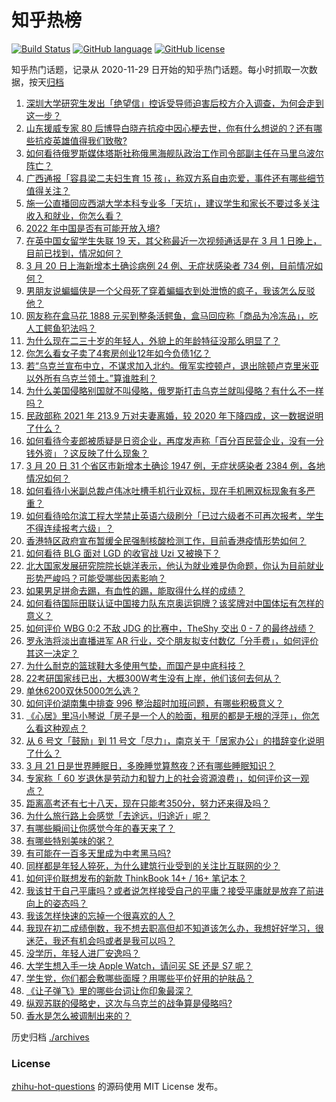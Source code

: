 # 知乎热榜
[![Build Status](https://github.com/ToWeLong/zhihu-hot-questions/workflows/CI/badge.svg)](https://github.com/ToWeLong/zhihu-hot-questions/actions)
[![GitHub language](https://img.shields.io/badge/language-golang-orange.svg)](https://golang.org/)
[![GitHub license](https://img.shields.io/github/license/ToWeLong/zhihu-hot-questions)](https://github.com/ToWeLong/zhihu-hot-questions/blob/main/LICENSE)

知乎热门话题，记录从 2020-11-29 日开始的知乎热门话题。每小时抓取一次数据，按天[归档](./archives)

<!-- BEGIN -->

1. [深圳大学研究生发出「绝望信」控诉受导师迫害后校方介入调查，为何会走到这一步？](https://www.zhihu.com/question/522590716)
1. [山东援威专家 80 后博导白晓卉抗疫中因心梗去世，你有什么想说的？还有哪些抗疫英雄值得我们致敬?](https://www.zhihu.com/question/523045302)
1. [如何看待俄罗斯媒体塔斯社称俄黑海舰队政治工作司令部副主任在马里乌波尔阵亡？](https://www.zhihu.com/question/523141235)
1. [广西通报「容县梁二夫妇生育 15 孩」，称双方系自由恋爱，事件还有哪些细节值得关注？](https://www.zhihu.com/question/523092157)
1. [施一公直播回应西湖大学本科专业多「天坑」，建议学生和家长不要过多关注收入和就业，你怎么看？](https://www.zhihu.com/question/523109683)
1. [2022 年中国是否有可能开放入境?](https://www.zhihu.com/question/517046242)
1. [在英中国女留学生失联 19 天，其父称最近一次视频通话是在 3 月 1 日晚上，目前已找到，情况如何？](https://www.zhihu.com/question/523051267)
1. [3 月 20 日上海新增本土确诊病例 24 例、无症状感染者 734 例，目前情况如何？](https://www.zhihu.com/question/523162527)
1. [男朋友说蝙蝠侠是一个父母死了穿着蝙蝠衣到处泄愤的疯子，我该怎么反驳他？](https://www.zhihu.com/question/402950168)
1. [网友称在盒马花 1888 元买到整条活鳄鱼，盒马回应称「商品为冷冻品」，吃人工鳄鱼犯法吗？](https://www.zhihu.com/question/523041503)
1. [为什么现在二三十岁的年轻人，外貌上的年龄特征没那么明显了？](https://www.zhihu.com/question/495295446)
1. [你怎么看女子卖了4套房创业12年如今负债1亿？](https://www.zhihu.com/question/522655328)
1. [若“乌克兰宣布中立，不谋求加入北约。俄军实控顿卢，退出除顿卢克里米亚以外所有乌克兰领土。”算谁胜利？](https://www.zhihu.com/question/523086542)
1. [为什么美国侵略别国就不叫侵略，俄罗斯打击乌克兰就叫侵略？有什么不一样吗？](https://www.zhihu.com/question/521818786)
1. [民政部称 2021 年 213.9 万对夫妻离婚，较 2020 年下降四成，这一数据说明了什么？](https://www.zhihu.com/question/523057736)
1. [如何看待今麦郎被质疑是日资企业，再度发声称「百分百民营企业，没有一分钱外资」？这反映了什么现象？](https://www.zhihu.com/question/523036517)
1. [3 月 20 日 31 个省区市新增本土确诊 1947 例，无症状感染者 2384 例，各地情况如何？](https://www.zhihu.com/question/523168816)
1. [如何看待小米副总裁卢伟冰吐槽手机行业双标，现在手机圈双标现象有多严重？](https://www.zhihu.com/question/432220305)
1. [如何看待哈尔滨工程大学禁止英语六级刷分「已过六级者不可再次报考，学生不得连续报考六级」？](https://www.zhihu.com/question/522635113)
1. [香港特区政府宣布暂缓全民强制核酸检测工作，目前香港疫情形势如何？](https://www.zhihu.com/question/523199897)
1. [如何看待 BLG 面对 LGD 的收官战 Uzi 又被换下？](https://www.zhihu.com/question/522969026)
1. [北大国家发展研究院院长姚洋表示，他认为就业难是伪命题，你认为目前就业形势严峻吗？可能受哪些因素影响？](https://www.zhihu.com/question/522904163)
1. [如果男足拼命去踢，有血性的踢，能取得什么样的成绩？](https://www.zhihu.com/question/522557146)
1. [如何看待国际田联认证中国接力队东京奥运铜牌？该奖牌对中国体坛有怎样的意义？](https://www.zhihu.com/question/523196442)
1. [如何评价 WBG 0:2 不敌 JDG 的比赛中，TheShy 交出 0 - 7 的最终战绩？](https://www.zhihu.com/question/523078299)
1. [罗永浩将淡出直播进军 AR 行业，交个朋友拟支付数亿「分手费」，如何评价其这一决定？](https://www.zhihu.com/question/522700170)
1. [为什么耐克的篮球鞋大多使用气垫，而国产是中底科技？](https://www.zhihu.com/question/513089277)
1. [22考研国家线已出，大概300W考生没有上岸，他们该何去何从？](https://www.zhihu.com/question/521697296)
1. [单休6200双休5000怎么选？](https://www.zhihu.com/question/495480947)
1. [如何评价湖南集中排查 996 整治超时加班问题，有哪些积极意义？](https://www.zhihu.com/question/522748289)
1. [《心居》里冯小琴说「房子是一个人的脸面，租房的都是无根的浮萍」，你怎么看这种观点？](https://www.zhihu.com/question/522541207)
1. [从 6 号文「鼓励」到 11 号文「尽力」，南京关于「居家办公」的措辞变化说明了什么？](https://www.zhihu.com/question/523123038)
1. [3 月 21 日是世界睡眠日，多晚睡觉算熬夜？还有哪些睡眠知识？](https://www.zhihu.com/question/523168376)
1. [专家称「 60 岁退休是劳动力和智力上的社会资源浪费」，如何评价这一观点？](https://www.zhihu.com/question/523205425)
1. [距离高考还有七十八天，现在只能考350分，努力还来得及吗？](https://www.zhihu.com/question/523196548)
1. [为什么旅行路上会感觉「去途远，归途近」呢？](https://www.zhihu.com/question/520140245)
1. [有哪些瞬间让你感觉今年的春天来了？](https://www.zhihu.com/question/522480699)
1. [有哪些特别美味的粥？](https://www.zhihu.com/question/298632677)
1. [有可能在一百多天里成为中考黑马吗?](https://www.zhihu.com/question/370249521)
1. [同样都是年轻人猝死，为什么建筑行业受到的关注比互联网的少？](https://www.zhihu.com/question/518343280)
1. [如何评价联想发布的新款 ThinkBook     14+ / 16+ 笔记本？](https://www.zhihu.com/question/521590095)
1. [我该甘于自己平庸吗？或者说怎样接受自己的平庸？接受平庸就是放弃了前进向上的姿态吗？](https://www.zhihu.com/question/523022232)
1. [我该怎样快速的忘掉一个很喜欢的人？](https://www.zhihu.com/question/523187251)
1. [我现在初二成绩倒数，我不想去职高但却不知道该怎么办，我想好好学习，很迷茫，我还有机会吗或者是我可以吗？](https://www.zhihu.com/question/523121371)
1. [没学历，年轻人进厂安逸吗？](https://www.zhihu.com/question/516673192)
1. [大学生想入手一块 Apple Watch，请问买 SE 还是 S7 呢？](https://www.zhihu.com/question/512546488)
1. [学生党，你们都会敷哪些面膜？用哪些平价好用的护肤品？](https://www.zhihu.com/question/445723645)
1. [《让子弹飞》里的哪些台词让你印象最深？](https://www.zhihu.com/question/64123299)
1. [纵观苏联的侵略史，这次与乌克兰的战争算是侵略吗?](https://www.zhihu.com/question/518746198)
1. [香水是怎么被调制出来的？](https://www.zhihu.com/question/511997719)

<!-- END -->

历史归档 [./archives](./archives)


### License
[zhihu-hot-questions](https://github.com/towelong/zhihu-hot-questions) 的源码使用 MIT License 发布。